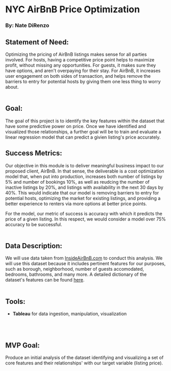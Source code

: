 # NYC AirBnB Price Optimization #
### By: Nate DiRenzo

## Statement of Need:

Optimizing the pricing of AirBnB listings makes sense for all parties involved. For hosts, having a competitive price point helps to maximize profit, without missing any opportunities. For guests, it makes sure they have options, and aren't overpaying for their stay. For AirBnB, it increases user engagement on both sides of transaction, and helps remove the barriers to entry for potential hosts by giving them one less thing to worry about.
<br></br>
## Goal:
The goal of this project is to identify the key features within the dataset that have some predictive power on price. Once we have identified and visualized those relationships, a further goal will be to train and evaluate a linear regression model that can predict a givien listing's price accurately.

## Success Metrics:
Our objective in this module is to deliver meaningful business impact to our proposed client, AirBnB. In that sense, the deliverable is a cost optimization model that, when put into production, increases both number of listings by 5% and number of bookings 10%, as well as reudcing the number of inactive listings by 20%, and listings with availability in the next 30 days by 40%. This would indicate that our model is removing barriers to entry for potential hosts, optimizing the market for existing listings, and providing a better experience to renters via more options at better price points.

For the model, our metric of success is accuracy with which it predicts the price of a given listing. In this respect, we would consider a model over 75% accuracy to be successful.
<br></br>
## Data Description:
We will use data taken from [InsideAirBnB.com](http://insideairbnb.com/get-the-data.html) to conduct this analysis. We will use this dataset because it includes pertinent features for our purposes, such as borough, neighborhood, number of guests accomodated, bedrooms, bathrooms, and many more. A detailed dictionary of the dataset's features can be found [here](https://docs.google.com/spreadsheets/d/1iWCNJcSutYqpULSQHlNyGInUvHg2BoUGoNRIGa6Szc4/edit#gid=982310896).
<br></br>
## Tools:
- **Tableau** for data ingestion, manipulation, visualization

<br></br>
## MVP Goal:
Produce an initial analysis of the dataset identifying and visualizing a set of core features and their relationships' with our target variable (listing price). 

